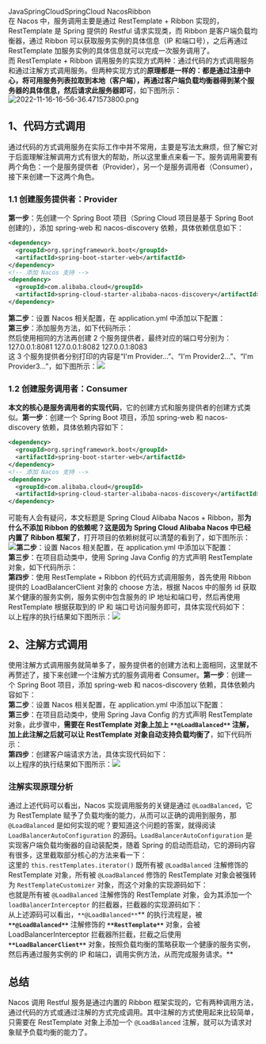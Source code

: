 JavaSpringCloudSpringCloud NacosRibbon<br />在 Nacos 中，服务调用主要是通过 RestTemplate + Ribbon 实现的，RestTemplate 是 Spring 提供的 Restful 请求实现类，而 Ribbon 是客户端负载均衡器，通过 Ribbon 可以获取服务实例的具体信息（IP 和端口号），之后再通过 RestTemplate 加服务实例的具体信息就可以完成一次服务调用了。<br />而 RestTemplate + Ribbon 调用服务的实现方式两种：通过代码的方式调用服务和通过注解方式调用服务。但两种实现方式的**原理都是一样的：都是通过注册中心，将可用服务列表拉取到本地（客户端），再通过客户端负载均衡器得到某个服务器的具体信息，然后请求此服务器即可**，如下图所示：<br />![2022-11-16-16-56-36.471573800.png](https://cdn.nlark.com/yuque/0/2022/png/396745/1668589023357-0876953e-0874-4f65-ae77-f77f655612e0.png#averageHue=%23f9f8f6&clientId=u1ab68096-780f-4&from=ui&id=u577d0cc6&originHeight=716&originWidth=1080&originalType=binary&ratio=1&rotation=0&showTitle=false&size=2324386&status=done&style=none&taskId=uabb6d1b2-d722-4a36-a2f3-4677f7aed01&title=)
<a name="BkEeI"></a>
## 1、代码方式调用
通过代码的方式调用服务在实际工作中并不常用，主要是写法太麻烦，但了解它对于后面理解注解调用方式有很大的帮助，所以这里重点来看一下。服务调用需要有两个角色：一个是服务提供者（Provider），另一个是服务调用者（Consumer），接下来创建一下这两个角色。
<a name="hauCg"></a>
### 1.1 创建服务提供者：Provider
**第一步**：先创建一个 Spring Boot 项目（Spring Cloud 项目是基于 Spring Boot 创建的），添加 spring-web 和 nacos-discovery 依赖，具体依赖信息如下：
```xml
<dependency>
  <groupId>org.springframework.boot</groupId>
  <artifactId>spring-boot-starter-web</artifactId>
</dependency>
<!-- 添加 Nacos 支持 -->
<dependency>
  <groupId>com.alibaba.cloud</groupId>
  <artifactId>spring-cloud-starter-alibaba-nacos-discovery</artifactId>
</dependency>
```
**第二步**：设置 Nacos 相关配置，在 application.yml 中添加以下配置：<br />**第三步**：添加服务方法，如下代码所示：<br />然后使用相同的方法再创建 2 个服务提供者，最终对应的端口号分别为：<br />127.0.0.1:8081 127.0.0.1:8082 127.0.0.1:8083<br />这 3 个服务提供者分别打印的内容是“I'm Provider...”、“I'm Provider2...”、“I'm Provider3...”，如下图所示：![](https://cdn.nlark.com/yuque/0/2022/png/396745/1668588858873-2e180612-ad12-40ea-8cd3-63ff95f48f39.png#averageHue=%23e4e4db&clientId=u1ab68096-780f-4&from=paste&id=u0adfc61d&originHeight=576&originWidth=1080&originalType=url&ratio=1&rotation=0&showTitle=false&status=done&style=none&taskId=udceee5ad-9296-4523-99b1-cb2c3532f5a&title=)
<a name="qt3EU"></a>
### 1.2 创建服务调用者：Consumer
**本文的核心是服务调用者的实现代码**，它的创建方式和服务提供者的创建方式类似。**第一步**：创建一个 Spring Boot 项目，添加 spring-web 和 nacos-discovery 依赖，具体依赖内容如下：
```xml
<dependency>
  <groupId>org.springframework.boot</groupId>
  <artifactId>spring-boot-starter-web</artifactId>
</dependency>
<!-- 添加 Nacos 支持 -->
<dependency>
  <groupId>com.alibaba.cloud</groupId>
  <artifactId>spring-cloud-starter-alibaba-nacos-discovery</artifactId>
</dependency>
```
可能有人会有疑问，本文标题是 Spring Cloud Alibaba Nacos + Ribbon，那**为什么不添加 Ribbon 的依赖呢？**这是**因为 Spring Cloud Alibaba Nacos 中已经内置了 Ribbon 框架了**，打开项目的依赖树就可以清楚的看到了，如下图所示：![](https://cdn.nlark.com/yuque/0/2022/png/396745/1668588858779-bfdec7fb-f5cc-40fb-a446-f1100dd11928.png#averageHue=%233e4144&clientId=u1ab68096-780f-4&from=paste&id=u1893469c&originHeight=534&originWidth=1080&originalType=url&ratio=1&rotation=0&showTitle=false&status=done&style=none&taskId=u73543467-8fcf-4d25-ae92-666ed7af06f&title=)**第二步**：设置 Nacos 相关配置，在 application.yml 中添加以下配置：<br />**第三步**：在项目启动类中，使用 Spring Java Config 的方式声明 RestTemplate 对象，如下代码所示：<br />**第四步**：使用 RestTemplate + Ribbon 的代码方式调用服务，首先使用 Ribbon 提供的 LoadBalancerClient 对象的 choose 方法，根据 Nacos 中的服务 id 获取某个健康的服务实例，服务实例中包含服务的 IP 地址和端口号，然后再使用 RestTemplate 根据获取到的 IP 和 端口号访问服务即可，具体实现代码如下：<br />以上程序的执行结果如下图所示：![](https://cdn.nlark.com/yuque/0/2022/png/396745/1668588858882-2552040f-e128-45e8-af9b-c4ff0b15ce17.png#averageHue=%23e3e3db&clientId=u1ab68096-780f-4&from=paste&id=ub0f0caec&originHeight=184&originWidth=1080&originalType=url&ratio=1&rotation=0&showTitle=false&status=done&style=none&taskId=u11c44b9b-cdf8-4d2c-aac5-0f76fb8b6dd&title=)
<a name="tTvXP"></a>
## 2、注解方式调用
使用注解方式调用服务就简单多了，服务提供者的创建方法和上面相同，这里就不再赘述了，接下来创建一个注解方式的服务调用者 Consumer。**第一步**：创建一个 Spring Boot 项目，添加 spring-web 和 nacos-discovery 依赖，具体依赖内容如下：<br />**第二步**：设置 Nacos 相关配置，在 application.yml 中添加以下配置：<br />**第三步**：在项目启动类中，使用 Spring Java Config 的方式声明 RestTemplate 对象，此步骤中，**需要在 RestTemplate 对象上加上 **`**@LoadBalanced**`** 注解，加上此注解之后就可以让 RestTemplate 对象自动支持负载均衡了**，如下代码所示：<br />**第四步**：创建客户端请求方法，具体实现代码如下：<br />以上程序的执行结果如下图所示：![](https://cdn.nlark.com/yuque/0/2022/png/396745/1668588859629-43523e2f-a2ca-405d-b1b8-ec0c7fe85a69.png#averageHue=%23dfe0d8&clientId=u1ab68096-780f-4&from=paste&id=u6b0e7fd4&originHeight=179&originWidth=1080&originalType=url&ratio=1&rotation=0&showTitle=false&status=done&style=none&taskId=u5450b7bc-30d4-47fa-b391-601d4e62126&title=)
<a name="u4fdO"></a>
### 注解实现原理分析
通过上述代码可以看出，Nacos 实现调用服务的关键是通过 `@LoadBalanced`，它为 RestTemplate 赋予了负载均衡的能力，从而可以正确的调用到服务，那 `@LoadBalanced` 是如何实现的呢？要知道这个问题的答案，就得阅读 `LoadBalancerAutoConfiguration` 的源码。`LoadBalancerAutoConfiguration` 是实现客户端负载均衡器的自动装配类，随着 Spring 的启动而启动，它的源码内容有很多，这里截取部分核心的方法来看一下：<br />这里的 `this.restTemplates.iterator()` 既所有被 `@LoadBalanced` 注解修饰的 RestTemplate 对象，所有被 `@LoadBalanced` 修饰的 RestTemplate 对象会被强转为 `RestTemplateCustomizer` 对象，而这个对象的实现源码如下：<br />也就是所有被 `@LoadBalanced` 注解修饰的 RestTemplate 对象，会为其添加一个 `loadBalancerInterceptor` 的拦截器，拦截器的实现源码如下：<br />从上述源码可以看出，`**@LoadBalanced**`** 的执行流程是，被 **`**@LoadBalanced**`** 注解修饰的 **`**RestTemplate**`** 对象，会被 LoadBalancerInterceptor 拦截器所拦截，拦截之后使用 **`**LoadBalancerClient**`** 对象，按照负载均衡的策略获取一个健康的服务实例，然后再通过服务实例的 IP 和端口，调用实例方法，从而完成服务请求。**
<a name="J30qR"></a>
## 总结
Nacos 调用 Restful 服务是通过内置的 Ribbon 框架实现的，它有两种调用方法，通过代码的方式或通过注解的方式完成调用。其中注解的方式使用起来比较简单，只需要在 RestTemplate 对象上添加一个 `@LoadBalanced` 注解，就可以为请求对象赋予负载均衡的能力了。
